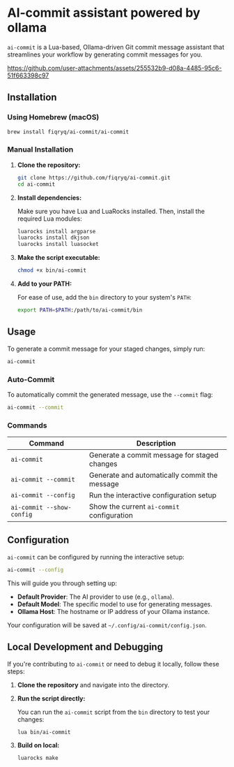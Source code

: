 # AI-commit assistant powered by ollama 
`ai-commit` is a Lua-based, Ollama-driven Git commit message assistant that streamlines your workflow by generating commit messages for you.

https://github.com/user-attachments/assets/255532b9-d08a-4485-95c6-51f663398c97

## Installation

### Using Homebrew (macOS)

```bash
brew install fiqryq/ai-commit/ai-commit
```

### Manual Installation

1.  **Clone the repository:**

    ```bash
    git clone https://github.com/fiqryq/ai-commit.git
    cd ai-commit
    ```

2.  **Install dependencies:**

    Make sure you have Lua and LuaRocks installed. Then, install the required Lua modules:

    ```bash
    luarocks install argparse
    luarocks install dkjson
    luarocks install luasocket
    ```

3.  **Make the script executable:**

    ```bash
    chmod +x bin/ai-commit
    ```

4.  **Add to your PATH:**

    For ease of use, add the `bin` directory to your system's `PATH`:

    ```bash
    export PATH=$PATH:/path/to/ai-commit/bin
    ```

## Usage

To generate a commit message for your staged changes, simply run:

```bash
ai-commit
```

### Auto-Commit

To automatically commit the generated message, use the `--commit` flag:

```bash
ai-commit --commit
```

### Commands

| Command           | Description                                  |
| ----------------- | -------------------------------------------- |
| `ai-commit`       | Generate a commit message for staged changes |
| `ai-commit --commit` | Generate and automatically commit the message  |
| `ai-commit --config`  | Run the interactive configuration setup      |
| `ai-commit --show-config` | Show the current `ai-commit` configuration   |

## Configuration

`ai-commit` can be configured by running the interactive setup:

```bash
ai-commit --config
```

This will guide you through setting up:

-   **Default Provider**: The AI provider to use (e.g., `ollama`).
-   **Default Model**: The specific model to use for generating messages.
-   **Ollama Host**: The hostname or IP address of your Ollama instance.

Your configuration will be saved at `~/.config/ai-commit/config.json`.

## Local Development and Debugging

If you're contributing to `ai-commit` or need to debug it locally, follow these steps:

1.  **Clone the repository** and navigate into the directory.

2.  **Run the script directly:**

    You can run the `ai-commit` script from the `bin` directory to test your changes:

    ```bash
    lua bin/ai-commit
    ```

3.  **Build on local:**

    ```bash
    luarocks make
    ```


